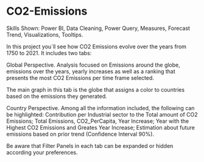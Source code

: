# CO2-Emissions

Skills Shown: Power BI, Data Cleaning, Power Query, Measures, Forecast Trend, Visualizations, Tooltips.

In this project you´ll see how CO2 Emissions evolve over the years from 1750 to 2021. It includes two tabs:

Global Perspective. Analysis focused on Emissions around the globe, emissions over the years, yearly increases as well as a ranking that  presents the most CO2 Emissions per time frame selected. 

The main graph in this tab is the globe that assigns a color to countries based on the emissions they generated.

Country Perspective. Among all the information included, the following can be highlighted: Contribution per Industrial sector to the Total amount of CO2 Emissions; Total Emissions, CO2_PerCapita, Year Increase; Year with the Highest CO2 Emissions and Greates Year Increase; Estimation about future emissions based on prior trend (Confidence Interval 90%). 


Be aware that Filter Panels in each tab can be expanded or hidden according your preferences.
